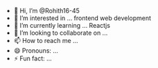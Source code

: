 - 👋 Hi, I’m @Rohith16-45
- 👀 I’m interested in ... frontend web development
- 🌱 I’m currently learning ... Reactjs
- 💞️ I’m looking to collaborate on ...
- 📫 How to reach me ...
- 😄 Pronouns: ...
- ⚡ Fun fact: ... 

<!---
Rohith16-45/Rohith16-45 is a ✨ special ✨ repository because its `README.md` (this file) appears on your GitHub profile.
You can click the Preview link to take a look at your changes.
--->
